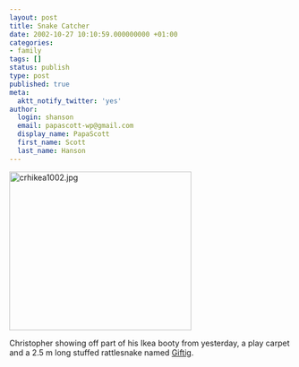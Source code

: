 ```yaml
---
layout: post
title: Snake Catcher
date: 2002-10-27 10:10:59.000000000 +01:00
categories:
- family
tags: []
status: publish
type: post
published: true
meta:
  aktt_notify_twitter: 'yes'
author:
  login: shanson
  email: papascott-wp@gmail.com
  display_name: PapaScott
  first_name: Scott
  last_name: Hanson
---
```

<p><img alt="crhikea1002.jpg" src="http://www.papascott.de/wordpress/wp-content/uploads/2002/10/crhikea1002.jpg" width="325" height="284" border="0" /></p>
<p>Christopher showing off part of his Ikea booty from yesterday, a play carpet and a 2.5 m long stuffed rattlesnake named <a href="http://www.ikea.co.uk/product_presentation/show.asp?productnumber=07475595&type=ART">Giftig</a>.</p>
